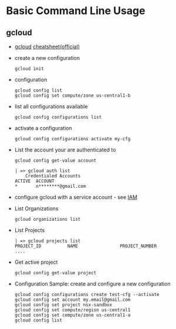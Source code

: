 # Basic Command Line Usage

## gcloud

* [gcloud](https://cloud.google.com/sdk/gcloud) [cheatsheet(official)](https://cloud.google.com/sdk/docs/cheatsheet)

* create a new configuration
  ```
  gcloud init
  ```
* configuration
  ```
  gcloud config list
  gcloud config set compute/zone us-central1-b
  ```
* list all configurations available
  ```
  gcloud config configurations list
  ``` 
* activate a configuration
  ```
  gcloud config configurations activate my-cfg
  ```
* List the account your are authenticated to
  ```
  gcloud config get-value account
  ```

  ```
  | => gcloud auth list
      Credentialed Accounts
  ACTIVE  ACCOUNT
  *       n********@gmail.com
  ```
* configure gcloud with a service account - see [IAM](IAM.md)
* List Organizations
  ```
  gcloud organizations list
  ```
* List Projects
  ```
  | => gcloud projects list
  PROJECT_ID          NAME                PROJECT_NUMBER
  ....
  ```
* Get active project  
  ```
  gcloud config get-value project
  ```

* Configuration Sample: create and configure a new configuration
  ```
  gcloud config configurations create test-cfg --activate
  gcloud config set account my.email@gmail.com
  gcloud config set project nsx-sandbox
  gcloud config set compute/region us-central1
  gcloud config set compute/zone us-central1-a
  gcloud config list  
  ```